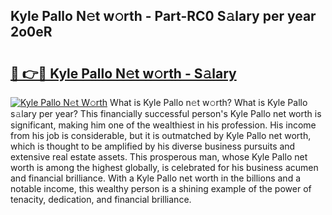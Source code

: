 ## Kyle Pallo N𝚎t w𝚘rth - Part-RC0 S𝚊lary per year 2o0eR

# <h2><a href="http://gc4mh8v.nevu.top/?p=Kyle+Pallo">🔗 👉🔴 Kyle Pallo N𝚎t w𝚘rth - S𝚊lary</a></h2>

[![Kyle Pallo N𝚎t W𝚘rth](https://i.imgur.com/Oavwk0R.jpeg)](http://gc4mh8v.nevu.top/?p=Kyle+Pallo)
What is Kyle Pallo n𝚎t w𝚘rth? What is Kyle Pallo s𝚊lary per year?
This financially successful person's Kyle Pallo net worth is significant, making him one of the wealthiest in his profession. His income from his job is considerable, but it is outmatched by Kyle Pallo net worth, which is thought to be amplified by his diverse business pursuits and extensive real estate assets. This prosperous man, whose Kyle Pallo net worth is among the highest globally, is celebrated for his business acumen and financial brilliance. With a Kyle Pallo net worth in the billions and a notable income, this wealthy person is a shining example of the power of tenacity, dedication, and financial brilliance.
